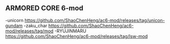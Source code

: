 
## ARMORED CORE 6-mod

-unicorn https://github.com/ShaoChenHeng/ac6-mod/releases/tag/unicon-gundam
-zaku_char https://github.com/ShaoChenHeng/ac6-mod/releases/tag/mod
-RYUJINMARU https://github.com/ShaoChenHeng/ac6-mod/releases/tag/lsw-mod
